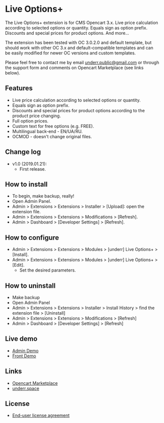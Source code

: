 # Live Options+

The Live Options+ extension is for CMS Opencart 3.x. Live price calculation according to selected options or quantity. Equals sign as option prefix. Discounts and special prices for product options. And more...

The extension has been tested with OC 3.0.2.0 and default template, but should work with other OC 3.x and default-compatible templates and can be easily modified for newer OC versions and custom templates.

Please feel free to contact me by email <underr.public@gmail.com> or through the support form and comments on Opencart Marketplace (see links below).

## Features
* Live price calculation according to selected options or quantity.
* Equals sign as option prefix.
* Discounts and special prices for product options according to the product price changing.
* Full option prices.
* Custom text for free options (e.g. FREE).
* Multilingual back-end - EN/UA/RU.
* OCMOD - doesn't change original files.

## Change log
* v1.0 (2019.01.21):
    * First release.

## How to install
* To begin, make backup, really!
* Open Admin Panel.
* Admin > Extensions > Extensions > Installer > [Upload]: open the extension file.
* Admin > Extensions > Extensions > Modifications > [Refresh].
* Admin > Dashboard > [Developer Settings] > [Refresh].

## How to configure
* Admin > Extensions > Extensions > Modules > [underr] Live Options+ > [Install].
* Admin > Extensions > Extensions > Modules > [underr] Live Options+ > [Edit].
    * Set the desired parameters.

## How to uninstall
* Make backup
* Open Admin Panel
* Admin > Extensions > Extensions > Installer > Install History > find the extension file > [Uninstall]
* Admin > Extensions > Extensions > Modifications > [Refresh]
* Admin > Dashboard > [Developer Settings] > [Refresh]

## Live demo
* [Admin Demo](https://oc.underr.thats.im/d1/admin/index.php?route=extension/module/live_options)
* [Front Demo](https://oc.underr.thats.im/d1/)

## Links
* [Opencart Marketplace](https://www.opencart.com/index.php?route=marketplace/extension/info&extension_id=36005)
* [underr.space](https://underr.space/notes/projects/project-014.html)

## License
* [End-user license agreement](https://raw.githubusercontent.com/underr-ua/ocmod3-live-options-plus/master/EULA.txt)
